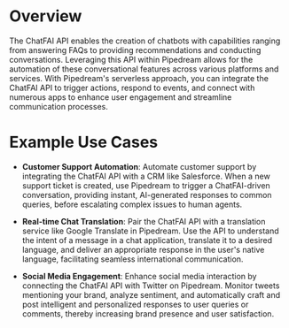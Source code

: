 # Overview

The ChatFAI API enables the creation of chatbots with capabilities ranging from answering FAQs to providing recommendations and conducting conversations. Leveraging this API within Pipedream allows for the automation of these conversational features across various platforms and services. With Pipedream's serverless approach, you can integrate the ChatFAI API to trigger actions, respond to events, and connect with numerous apps to enhance user engagement and streamline communication processes.

# Example Use Cases

- **Customer Support Automation**: Automate customer support by integrating the ChatFAI API with a CRM like Salesforce. When a new support ticket is created, use Pipedream to trigger a ChatFAI-driven conversation, providing instant, AI-generated responses to common queries, before escalating complex issues to human agents.

- **Real-time Chat Translation**: Pair the ChatFAI API with a translation service like Google Translate in Pipedream. Use the API to understand the intent of a message in a chat application, translate it to a desired language, and deliver an appropriate response in the user's native language, facilitating seamless international communication.

- **Social Media Engagement**: Enhance social media interaction by connecting the ChatFAI API with Twitter on Pipedream. Monitor tweets mentioning your brand, analyze sentiment, and automatically craft and post intelligent and personalized responses to user queries or comments, thereby increasing brand presence and user satisfaction.
